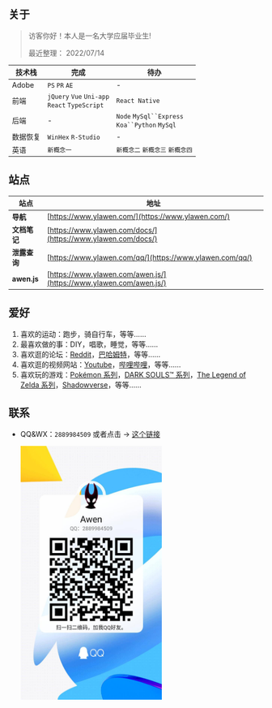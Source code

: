 ## 关于

> 访客你好！本人是一名大学应届毕业生!
>
> 最近整理： 2022/07/14

| 技术栈   | 完成                                             | 待办                                                   |
| -------- | ------------------------------------------------ | ------------------------------------------------------ |
| Adobe    | `PS` `PR` `AE`                                   | -                                                      |
| 前端     | `jQuery` `Vue` `Uni-app`<br>`React` `TypeScript` | `React Native`                                         |
| 后端     | -                                                | `Node` ` MySql``Express ` <br> ` Koa``Python ` `MySql` |
| 数据恢复 | `WinHex` `R-Studio`                              | -                                                      |
| 英语     | `新概念一`                                       | `新概念二` `新概念三` `新概念四`                       |

## 站点

| 站点         | 地址                                                               |
| ------------ | ------------------------------------------------------------------ |
| **导航**     | [https://www.ylawen.com/](https://www.ylawen.com/)                 |
| **文档笔记** | [https://www.ylawen.com/docs/](https://www.ylawen.com/docs/)       |
| **泄露查询** | [https://www.ylawen.com/qq/](https://www.ylawen.com/qq/)           |
| **awen.js**  | [https://www.ylawen.com/awen.js/](https://www.ylawen.com/awen.js/) |

## 爱好

1. 喜欢的运动：跑步，骑自行车，等等……
2. 最喜欢做的事：DIY，唱歌，睡觉，等等……
3. 喜欢逛的论坛：[Reddit](https://www.reddit.com/)，[巴哈姆特](https://forum.gamer.com.tw/)，等等……
4. 喜欢逛的视频网站：[Youtube](https://www.youtube.com/)，[哔哩哔哩](https://space.bilibili.com/69895189)，等等……
5. 喜欢玩的游戏：[Pokémon 系列](https://www.pokemon.com/)，[DARK SOULS™ 系列](https://store.steampowered.com/app/374320/DARK_SOULS_III/)，[The Legend of Zelda 系列](https://www.nintendo.com.hk/switch/zelda_botw/)，[Shadowverse](https://shadowverse.com/)，等等……

## 联系

- QQ&WX：`2889984509` 或者点击 → [这个链接](https://qm.qq.com/cgi-bin/qm/qr?k=NpnmviXH085e-k9BO1VTR4dSBY0fl32A&noverify=0)

  <img src="./assets/img/QQ.jpg" style="height:500px"/>
